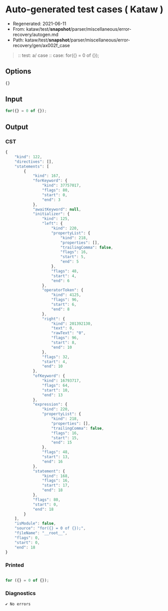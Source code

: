 # Auto-generated test cases ( Kataw )
- Regenerated: 2021-06-11
- From: kataw/test/__snapshot__/parser/miscellaneous/error-recovery/autogen.md
- Path: kataw/test/__snapshot__/parser/miscellaneous/error-recovery/gen/ax002f_case
> :: test: a/ case
> :: case: for({} = 0 of {});
## Options

`````js
{}
`````
## Input

`````js
for({} = 0 of {});
`````
## Output

### CST

```javascript
{
    "kind": 122,
    "directives": [],
    "statements": [
        {
            "kind": 167,
            "forKeyword": {
                "kind": 37757017,
                "flags": 80,
                "start": 0,
                "end": 3
            },
            "awaitKeyword": null,
            "initializer": {
                "kind": 125,
                "left": {
                    "kind": 220,
                    "propertyList": {
                        "kind": 218,
                        "properties": [],
                        "trailingComma": false,
                        "flags": 16,
                        "start": 5,
                        "end": 5
                    },
                    "flags": 48,
                    "start": 4,
                    "end": 6
                },
                "operatorToken": {
                    "kind": 4125,
                    "flags": 96,
                    "start": 6,
                    "end": 8
                },
                "right": {
                    "kind": 201392130,
                    "text": 0,
                    "rawText": "0",
                    "flags": 96,
                    "start": 8,
                    "end": 10
                },
                "flags": 32,
                "start": 4,
                "end": 10
            },
            "ofKeyword": {
                "kind": 16793717,
                "flags": 64,
                "start": 10,
                "end": 13
            },
            "expression": {
                "kind": 220,
                "propertyList": {
                    "kind": 218,
                    "properties": [],
                    "trailingComma": false,
                    "flags": 16,
                    "start": 15,
                    "end": 15
                },
                "flags": 48,
                "start": 13,
                "end": 16
            },
            "statement": {
                "kind": 168,
                "flags": 16,
                "start": 17,
                "end": 18
            },
            "flags": 80,
            "start": 0,
            "end": 18
        }
    ],
    "isModule": false,
    "source": "for({} = 0 of {});",
    "fileName": "__root__",
    "flags": 0,
    "start": 0,
    "end": 18
}
```

### Printed

```javascript

for ({} = 0 of {});
```

### Diagnostics

```javascript
✔ No errors
```

